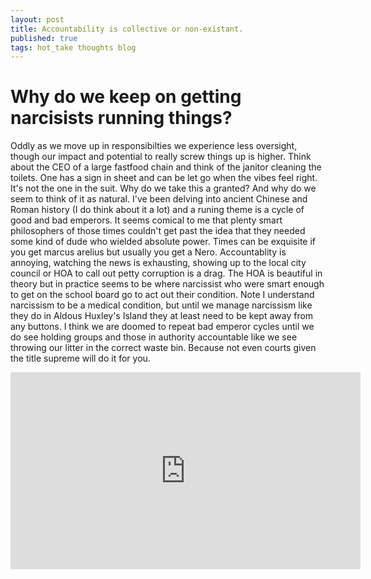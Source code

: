 ```yaml
---
layout: post
title: Accountability is collective or non-existant. 
published: true
tags: hot_take thoughts blog
---
```


# Why do we keep on getting narcisists running things? 
Oddly as we move up in responsibilties we experience less oversight, though our impact and potential to really screw things up is higher. Think about the CEO of a large fastfood chain and think of the janitor cleaning the toilets. One has a sign in sheet and can be let go when the vibes feel right. It's not the one in the suit. Why do we take this a granted? And why do we seem to think of it as natural. I've been delving into ancient Chinese and Roman history (I do think about it a lot)  and a runing theme is a cycle of good and bad emperors. It seems comical to me that plenty smart philosophers of those times couldn't get past the idea that they needed some kind of dude who wielded absolute power. Times can be exquisite if you get marcus arelius but usually you get a Nero. Accountablity is annoying, watching the news is exhausting, showing up to the local city council or HOA to call out petty corruption is a drag. The HOA is beautiful in theory but in practice seems to be where narcissist who were smart enough to get on the school board go to act out their condition. Note I understand narcissism to be a medical condition, but until we manage narcissism like they do in Aldous Huxley's Island they at least need to be kept away from any buttons. I think we are doomed to repeat bad emperor cycles until we do see holding groups and those in authority accountable like we see throwing our litter in the correct waste bin. Because not even courts given the title supreme will do it for you. 

<iframe width="560" height="315" src="https://www.youtube.com/embed/rlg-MXR5amQ?si=seiQjneoe-lDcSQ5" title="YouTube video player" frameborder="0" allow="accelerometer; autoplay; clipboard-write; encrypted-media; gyroscope; picture-in-picture; web-share" referrerpolicy="strict-origin-when-cross-origin" allowfullscreen></iframe>